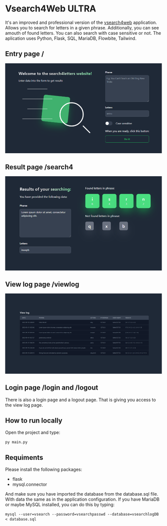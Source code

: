 # Vsearch4Web ULTRA

It's an improved and professional version of the [vsearch4web](https://github.com/numbersanalyst/head-first-python) application. Allows you to search for letters in a given phrase. Additionally, you can see amouth of found letters. You can also search with case sensitive or not. The aplication uses Python, Flask, SQL, MariaDB, Flowbite, Tailwind.

## Entry page /
![entry page](github/entry_page.png)

## Result page /search4
![result page](github/result_page.png)

## View log page /viewlog
![view page](github/view_page.png)

## Login page /login and /logout
There is also a login page and a logout page. That is giving you access to the view log page.

## How to run locally
Open the project and type:
```
py main.py
```

## Requiments
Please install the following packages:
* flask
* mysql.connector

And make sure you have imported the database from the database.sql file. With data the same as in the application configuration. If you have MariaDB or maybe MySQL installed, you can do this by typing:
```
mysql --user=vsearch --password=vsearchpasswd --database=vsearchlogDB < database.sql
```